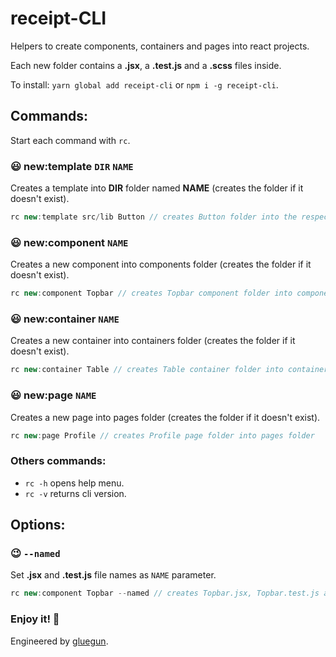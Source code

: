 # receipt-CLI

Helpers to create components, containers and pages into react projects.

Each new folder contains a **.jsx**, a **.test.js** and a **.scss** files inside.

To install: ```yarn global add receipt-cli``` or ```npm i -g receipt-cli```.

## Commands:

Start each command with ```rc```.

### :smiley: new:template `DIR` `NAME`
Creates a template into **DIR** folder named **NAME** (creates the folder if it doesn't exist).

```js
rc new:template src/lib Button // creates Button folder into the respective DIR
```

### :smiley: new:component `NAME`
Creates a new component into components folder (creates the folder if it doesn't exist).

```js
rc new:component Topbar // creates Topbar component folder into components folder
```

### :smiley: new:container `NAME`
Creates a new container into containers folder (creates the folder if it doesn't exist).

```js
rc new:container Table // creates Table container folder into containers folder
```

### :smiley: new:page `NAME`
Creates a new page into pages folder (creates the folder if it doesn't exist).

```js
rc new:page Profile // creates Profile page folder into pages folder
```

### Others commands:
- ```rc -h``` opens help menu.
- ```rc -v``` returns cli version.

## Options:

### :wink: ```--named```
Set **.jsx** and **.test.js** file names as `NAME` parameter.

```js
rc new:component Topbar --named // creates Topbar.jsx, Topbar.test.js and style.scss into Topbar folder
```

### Enjoy it! :facepunch:


Engineered by [gluegun](https://github.com/infinitered/gluegun).